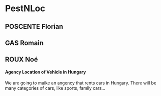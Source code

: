 # PestNLoc
## POSCENTE Florian
## GAS Romain 
## ROUX Noé
#### Agency Location of Vehicle in Hungary

We are going to maike an angency that rents cars in Hungary. There will be many categories of cars, like sports, family cars...

